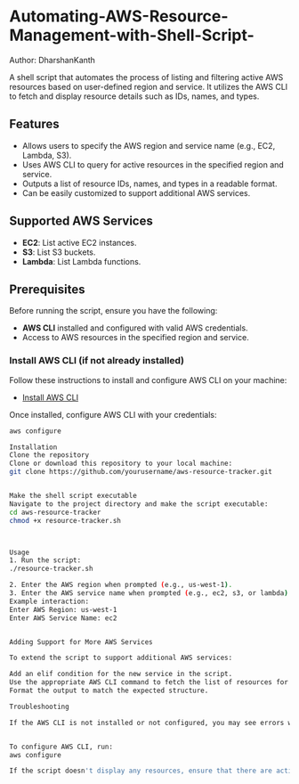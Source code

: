 # Automating-AWS-Resource-Management-with-Shell-Script-

Author: DharshanKanth

A shell script that automates the process of listing and filtering active AWS resources based on user-defined region and service. It utilizes the AWS CLI to fetch and display resource details such as IDs, names, and types.

## Features
- Allows users to specify the AWS region and service name (e.g., EC2, Lambda, S3).
- Uses AWS CLI to query for active resources in the specified region and service.
- Outputs a list of resource IDs, names, and types in a readable format.
- Can be easily customized to support additional AWS services.

## Supported AWS Services
- **EC2**: List active EC2 instances.
- **S3**: List S3 buckets.
- **Lambda**: List Lambda functions.

## Prerequisites
Before running the script, ensure you have the following:
- **AWS CLI** installed and configured with valid AWS credentials.
- Access to AWS resources in the specified region and service.

### Install AWS CLI (if not already installed)
Follow these instructions to install and configure AWS CLI on your machine:
- [Install AWS CLI](https://docs.aws.amazon.com/cli/latest/userguide/install-cliv2.html)

Once installed, configure AWS CLI with your credentials:
```bash
aws configure

Installation
Clone the repository
Clone or download this repository to your local machine:
git clone https://github.com/yourusername/aws-resource-tracker.git


Make the shell script executable
Navigate to the project directory and make the script executable:
cd aws-resource-tracker
chmod +x resource-tracker.sh



Usage
1. Run the script:
./resource-tracker.sh

2. Enter the AWS region when prompted (e.g., us-west-1).
3. Enter the AWS service name when prompted (e.g., ec2, s3, or lambda).
Example interaction:
Enter AWS Region: us-west-1
Enter AWS Service Name: ec2


Adding Support for More AWS Services

To extend the script to support additional AWS services:

Add an elif condition for the new service in the script.
Use the appropriate AWS CLI command to fetch the list of resources for that service.
Format the output to match the expected structure.

Troubleshooting

If the AWS CLI is not installed or not configured, you may see errors when running the script. Ensure that the AWS CLI is installed and that your credentials are set up.


To configure AWS CLI, run:
aws configure

If the script doesn't display any resources, ensure that there are active resources in the selected region and service.











